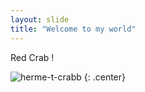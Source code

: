 ```yaml
---
layout: slide
title: "Welcome to my world"
---
```


Red Crab !

![herme-t-crabb](https://octodex.github.com/images/herme-t-crabb.png)
{: .center}
